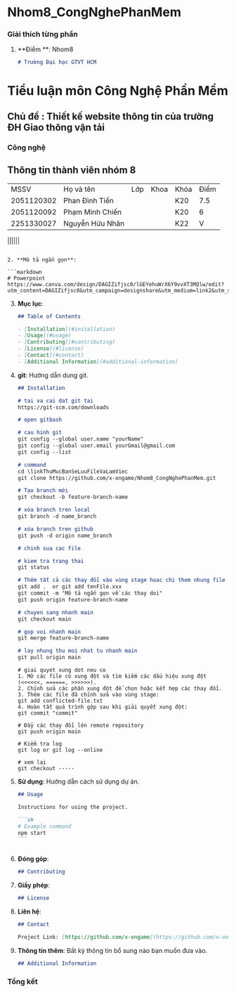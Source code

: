 # Nhom8_CongNghePhanMem

### Giải thích từng phần

1. **Điểm **: Nhom8

   ```markdown
   # Trường Đại học GTVT HCM

# Tiểu luận môn Công Nghệ Phần Mềm

## Chủ đề : Thiết kế website thông tin của trường ĐH Giao thông vận tải

### Công nghệ

## Thông tin thành viên nhóm 8

|            |                 |       |                     |      |      |
| ---------- | --------------- | ----- | ------------------- | ---- |------|
| MSSV       | Họ và tên       | Lớp   |         Khoa        | Khóa | Điểm | 
| 2051120302 | Phan Đình Tiến  |       |                     | K20  |  7.5 |
| 2051120092 | Phạm Minh Chiến |       |                     | K20  |   6  |
| 2251330027 | Nguyễn Hữu Nhân |       |                     | K22  |   V  |

||||||
   ```

2. **Mô tả ngắn gọn**:

   ```markdown
   # Powerpoint
   https://www.canva.com/design/DAGIZifjsc0/lGEYehuWrX6Y9vvXT3MQlw/edit?utm_content=DAGIZifjsc0&utm_campaign=designshare&utm_medium=link2&utm_source=sharebutton
   ```
   

3. **Mục lục**:

   ```markdown
   ## Table of Contents

   - [Installation](#installation)
   - [Usage](#usage)
   - [Contributing](#contributing)
   - [License](#license)
   - [Contact](#contact)
   - [Additional Information](#additional-information)
   ```

4. **git**: Hướng dẫn dung git.

   ````markdown
   ## Installation
   
   # tai va cai dat git tai
   https://git-scm.com/downloads
   
   # open gitbash
   
   # cau hinh git
   git config --global user.name "yourName"
   git config --global user.email yourGmail@gmail.com
   git config --list
   
   # command
   cd \linkThuMucBanSeLuuFileVaLamViec
   git clone https://github.com/x-ongame/Nhom8_CongNghePhanMem.git

   # Tạo branch mới
   git checkout -b feature-branch-name
   
   # xóa branch tren local
   git branch -d name_branch

   # xóa branch tren github
   git push -d origin name_branch

   # chinh sua cac file

   # kiem tra trang thai
   git status
   
   # Thêm tất cả các thay đổi vào vùng stage hoac chi them nhung file da thay doi
   git add .  or git add tenFile.xxx
   git commit -m "Mô tả ngắn gọn về các thay doi"
   git push origin feature-branch-name

   # chuyen sang nhanh main
   git checkout main

   # gop voi nhanh main
   git merge feature-branch-name

   # lay nhung thu moi nhat tu nhanh main
   git pull origin main
   ````

   ```
   # giai quyet xung dot neu co
   1. Mở các file có xung đột và tìm kiếm các dấu hiệu xung đột (<<<<<<, ======, >>>>>>).
   2. Chỉnh sửa các phần xung đột để chọn hoặc kết hợp các thay đổi.
   3. Thêm các file đã chỉnh sửa vào vùng stage:
   git add conflicted-file.txt
   4. Hoàn tất quá trình gộp sau khi giải quyết xung đột:
   git commit "commit"

   # Đẩy các thay đổi lên remote repository
   git push origin main
   
   # Kiểm tra log
   git log or git log --online

   # xem lại
   git checkout -----
   ```

5. **Sử dụng**: Hướng dẫn cách sử dụng dự án.

   ````markdown
   ## Usage

   Instructions for using the project.

   ```sh
   # Example command
   npm start
   ```
   ````

   ```

   ```

6. **Đóng góp**:

   ```markdown
   ## Contributing

   ```

7. **Giấy phép**:

   ```markdown
   ## License
   ```

8. **Liên hệ**:

   ```markdown
   ## Contact

   Project Link: [https://github.com/x-ongame](https://github.com/x-ongame)
   ```

9. **Thông tin thêm**: Bất kỳ thông tin bổ sung nào bạn muốn đưa vào.

   ```markdown
   ## Additional Information
   ```

### Tổng kết
